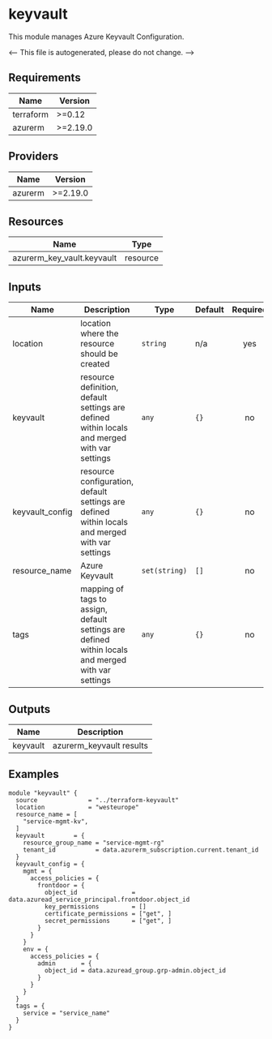 <!-- BEGIN_TF_DOCS -->
# keyvault

This module manages Azure Keyvault Configuration.

<-- This file is autogenerated, please do not change. -->

## Requirements

| Name | Version |
|------|---------|
| terraform | >=0.12 |
| azurerm | >=2.19.0 |

## Providers

| Name | Version |
|------|---------|
| azurerm | >=2.19.0 |

## Resources

| Name | Type |
|------|------|
| azurerm_key_vault.keyvault | resource |

## Inputs

| Name | Description | Type | Default | Required |
|------|-------------|------|---------|:--------:|
| location | location where the resource should be created | `string` | n/a | yes |
| keyvault | resource definition, default settings are defined within locals and merged with var settings | `any` | `{}` | no |
| keyvault_config | resource configuration, default settings are defined within locals and merged with var settings | `any` | `{}` | no |
| resource_name | Azure Keyvault | `set(string)` | `[]` | no |
| tags | mapping of tags to assign, default settings are defined within locals and merged with var settings | `any` | `{}` | no |

## Outputs

| Name | Description |
|------|-------------|
| keyvault | azurerm_keyvault results |

## Examples

```hcl
module "keyvault" {
  source              = "../terraform-keyvault"
  location            = "westeurope"
  resource_name = [
    "service-mgmt-kv",
  ]
  keyvault        = {
    resource_group_name = "service-mgmt-rg"
    tenant_id           = data.azurerm_subscription.current.tenant_id
  }
  keyvault_config = {
    mgmt = {
      access_policies = {
        frontdoor = {
          object_id               = data.azuread_service_principal.frontdoor.object_id
          key_permissions         = []
          certificate_permissions = ["get", ]
          secret_permissions      = ["get", ]
        }
      }
    }
    env = {
      access_policies = {
        admin       = {
          object_id = data.azuread_group.grp-admin.object_id
        }
      }
    }
  }
  tags = {
    service = "service_name"
  }
}
```
<!-- END_TF_DOCS -->